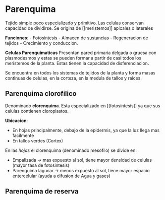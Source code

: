 # Parenquima
Tejido simple poco especializado y primitivo. Las celulas conservan capacidad de dividirse.
Se origina de [[meristemos]] apicales o laterales

**Funciones**:
	- Fotosintesis
	- Almacen de sustancias
	- Regeneracion de tejidos
	- Crecimiento y conduccion.

**Celulas Parenquimaticas**
Presentan pared primaria delgada o gruesa con plasmodesmos y estas se pueden formar a partir de casi todos los meristemos de la planta. Estas tienen la capacidad de disferenciacion.

Se encuentra en todos los sistemas de tejidos de la planta y forma masas continuas de celulas, en la corteza, en la medula de tallos y raices.

## Parenquima clorofilico

Denominado **clorenquima**. Esta especializado en [[fotosintesis]] ya que sus celulas contienen cloroplastos.

**Ubicacion**:
- En hojas principalmente, debajo de la epidermis, ya que la luz llega mas facilmente
- En tallos verdes (Cortex)

En las *hojas* el clorenquima (denominado mesofilo) se divide en:
- Empalizada → mas expuesto al sol, tiene mayor densidad de celulas (mayor tasa de fotosintesis)
- Parenquima lagunar → menos expuesto al sol, tiene mayor espacio entercelular (ayuda a difusion de Agua y gases)

## Parenquima de reserva